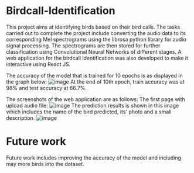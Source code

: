 # Birdcall-Identification

This project aims at identifying birds based on their bird calls. The tasks carried out to complete the project include converting the audio data to its corresponding Mel spectrograms using the librosa python library for audio signal processing. The spectrograms are then stored for further classification using Convolutional Neural Networks of different stages. A web application for the birdcall identification was also developed to make it interactive using React JS.

The accuracy of the model that is trained for 10 epochs is as displayed in the graph below:
![image](https://user-images.githubusercontent.com/82420256/146590436-7a458e32-0ef5-415e-b5b8-ea95e7cffad8.png)
At the end of 10th epoch, train accuracy was at 98% and test accuracy at 66.7%.

The screenshots of the web application are as follows:
The first page with upload audio file:
![image](https://user-images.githubusercontent.com/82420256/146591111-75e7a269-316e-4da5-bd75-e7be13269ed9.png)
The prediction results is shown in this image which includes the name of the bird predicted, its' photo and a small description.
![image](https://user-images.githubusercontent.com/82420256/146591152-b692f6f3-596f-4fdc-8d35-d05fee52dbb1.png)

# Future work

Future work includes improving the accuracy of the model and including may more birds into the dataset.
